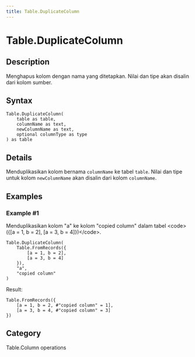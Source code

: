 ```yaml
---
title: Table.DuplicateColumn
---
```


# Table.DuplicateColumn


## Description

Menghapus kolom dengan nama yang ditetapkan. Nilai dan tipe akan disalin dari kolom sumber.


## Syntax

```powerquery
Table.DuplicateColumn(
    table as table,
    columnName as text,
    newColumnName as text,
    optional columnType as type
) as table
```


## Details

Menduplikasikan kolom bernama <code>columnName</code> ke tabel <code>table</code>. Nilai dan tipe untuk kolom <code>newColumnName</code> akan disalin dari kolom <code>columnName</code>.


## Examples

### Example #1 
Menduplikasikan kolom &#34;a&#34; ke kolom &#34;copied column&#34; dalam tabel &lt;code&gt;(\{[a = 1, b = 2], [a = 3, b = 4]})&lt;/code&gt;.
```powerquery
Table.DuplicateColumn(
    Table.FromRecords({
        [a = 1, b = 2],
        [a = 3, b = 4]
    }),
    "a",
    "copied column"
)
```

Result: 
```powerquery
Table.FromRecords({
    [a = 1, b = 2, #"copied column" = 1],
    [a = 3, b = 4, #"copied column" = 3]
})
```




## Category
Table.Column operations
